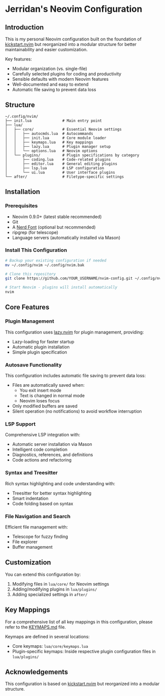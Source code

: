 # Jerridan's Neovim Configuration

## Introduction

This is my personal Neovim configuration built on the foundation of [kickstart.nvim](https://github.com/nvim-lua/kickstart.nvim) but reorganized into a modular structure for better maintainability and easier customization.

Key features:
* Modular organization (vs. single-file)
* Carefully selected plugins for coding and productivity
* Sensible defaults with modern Neovim features
* Well-documented and easy to extend
* Automatic file saving to prevent data loss

## Structure

```
~/.config/nvim/
├── init.lua              # Main entry point
├── lua/
│   ├── core/             # Essential Neovim settings
│   │   ├── autocmds.lua  # Autocommands
│   │   ├── init.lua      # Core module loader
│   │   ├── keymaps.lua   # Key mappings
│   │   ├── lazy.lua      # Plugin manager setup
│   │   └── options.lua   # Neovim options
│   └── plugins/          # Plugin specifications by category
│       ├── coding.lua    # Code-related plugins
│       ├── editor.lua    # General editing plugins
│       ├── lsp.lua       # LSP configuration
│       └── ui.lua        # User interface plugins
└── after/                # Filetype-specific settings
```

## Installation

### Prerequisites

- Neovim 0.9.0+ (latest stable recommended)
- Git
- A [Nerd Font](https://www.nerdfonts.com/) (optional but recommended)
- ripgrep (for telescope)
- Language servers (automatically installed via Mason)

### Install This Configuration

```bash
# Backup your existing configuration if needed
mv ~/.config/nvim ~/.config/nvim.bak

# Clone this repository
git clone https://github.com/YOUR_USERNAME/nvim-config.git ~/.config/nvim

# Start Neovim - plugins will install automatically
nvim
```

## Core Features

### Plugin Management

This configuration uses [lazy.nvim](https://github.com/folke/lazy.nvim) for plugin management, providing:
- Lazy-loading for faster startup
- Automatic plugin installation
- Simple plugin specification

### Autosave Functionality

This configuration includes automatic file saving to prevent data loss:
- Files are automatically saved when:
  - You exit insert mode
  - Text is changed in normal mode
  - Neovim loses focus
- Only modified buffers are saved
- Silent operation (no notifications) to avoid workflow interruption

### LSP Support

Comprehensive LSP integration with:
- Automatic server installation via Mason
- Intelligent code completion
- Diagnostics, references, and definitions
- Code actions and refactoring

### Syntax and Treesitter

Rich syntax highlighting and code understanding with:
- Treesitter for better syntax highlighting
- Smart indentation
- Code folding based on syntax

### File Navigation and Search

Efficient file management with:
- Telescope for fuzzy finding
- File explorer
- Buffer management

## Customization

You can extend this configuration by:

1. Modifying files in `lua/core/` for Neovim settings
2. Adding/modifying plugins in `lua/plugins/` 
3. Adding specialized settings in `after/`

## Key Mappings

For a comprehensive list of all key mappings in this configuration, please refer to the [KEYMAPS.md](./KEYMAPS.md) file.

Keymaps are defined in several locations:
- Core keymaps: `lua/core/keymaps.lua`
- Plugin-specific keymaps: Inside respective plugin configuration files in `lua/plugins/`

## Acknowledgements

This configuration is based on [kickstart.nvim](https://github.com/nvim-lua/kickstart.nvim) but reorganized into a modular structure.